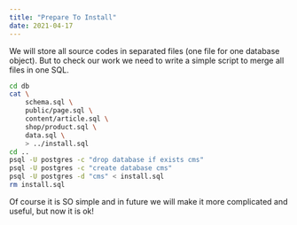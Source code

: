 ```yaml
---
title: "Prepare To Install"
date: 2021-04-17
---
```


We will store all source codes in separated files (one file for one database object). But to check our work we need to write a simple script to merge all files in one SQL.
```bash
cd db
cat \
	schema.sql \
	public/page.sql \
	content/article.sql \
	shop/product.sql \
	data.sql \
	> ../install.sql
cd ..
psql -U postgres -c "drop database if exists cms"
psql -U postgres -c "create database cms"
psql -U postgres -d "cms" < install.sql
rm install.sql
```

Of course it is SO simple and in future we will make it more complicated and useful, but now it is ok!
